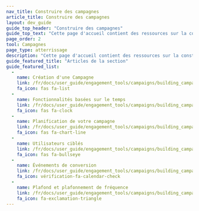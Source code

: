 ```yaml
---
nav_title: Construire des campagnes
article_title: Construire des campagnes
layout: dev_guide
guide_top_header: "Construire des campagnes"
guide_top_text: "Cette page d'accueil contient des ressources sur la construction de vos campagnes. Après avoir créé vos <a href='/docs/user_guide/engagement_tools/segments/'>segments</a>, utilisez les ressources ici pour configurer votre campagne et en apprendre plus sur les différentes options disponibles."
page_order: 2
tool: Campagnes
page_type: atterrissage
description: "Cette page d'accueil contient des ressources sur la construction de vos campagnes. Ici vous pouvez trouver des ressources sur la façon de configurer votre campagne et les différentes options disponibles."
guide_featured_title: "Articles de la section"
guide_featured_list:
  - 
    name: Création d'une Campagne
    link: /fr/docs/user_guide/engagement_tools/campaigns/building_campaigns/creating_campaign/
    fa_icon: fas fa-list
  - 
    name: Fonctionnalités basées sur le temps
    link: /fr/docs/user_guide/engagement_tools/campaigns/building_campaigns/time_based_campaign/
    fa_icon: fas fa-clock
  - 
    name: Planification de votre campagne
    link: /fr/docs/user_guide/engagement_tools/campaigns/building_campaigns/delivery_types/
    fa_icon: fas fa-chart-line
  - 
    name: Utilisateurs ciblés
    link: /fr/docs/user_guide/engagement_tools/campaigns/building_campaigns/targeting_users/
    fa_icon: fas fa-bullseye
  - 
    name: Événements de conversion
    link: /fr/docs/user_guide/engagement_tools/campaigns/building_campaigns/conversion_events/
    fa_icon: vérification-fa-calendar-check
  - 
    name: Plafond et plafonnement de fréquence
    link: /fr/docs/user_guide/engagement_tools/campaigns/building_campaigns/rate-limitting/
    fa_icon: fa-exclamation-triangle
---
```


